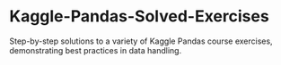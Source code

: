 # Kaggle-Pandas-Solved-Exercises
 Step-by-step solutions to a variety of Kaggle Pandas course exercises, demonstrating best practices in data handling.
